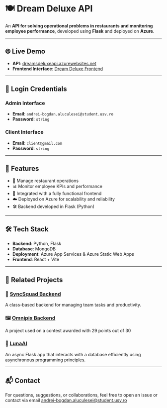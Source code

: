 # 🍽️ Dream Deluxe API

An **API for solving operational problems in restaurants and monitoring employee performance**, developed using **Flask** and deployed on **Azure**.

---

## 🌐 Live Demo

- **API**: [dreamsdeluxeapi.azurewebsites.net](https://dreamsdeluxeapi.azurewebsites.net)
- **Frontend Interface**: [Dream Deluxe Frontend](https://purple-hill-01506d110.6.azurestaticapps.net/login)

---

## 🔐 Login Credentials

### Admin Interface
- **Email**: `andrei-bogdan.aluculesei@student.usv.ro`  
- **Password**: `string`

### Client Interface
- **Email**: `client@gmail.com`  
- **Password**: `string`

---

## 📌 Features

- 🧾 Manage restaurant operations
- 📊 Monitor employee KPIs and performance
- 🔗 Integrated with a fully functional frontend
- ☁️ Deployed on Azure for scalability and reliability
- 🛠️ Backend developed in Flask (Python)

---

## 🛠 Tech Stack

- **Backend**: Python, Flask
- **Database**: MongoDB
- **Deployment**: Azure App Services & Azure Static Web Apps
- **Frontend**: React + Vite

---

## 📁 Related Projects

### 🧩 [SyncSquad Backend](https://github.com/FallenKing01/SyncSquadBackend)
A class-based backend for managing team tasks and productivity.

### 🖼️ [Omnipix Backend](https://github.com/FallenKing01/Omnipix-Backend)
A project used on a contest awarded with 29 points out of 30

### 🌙 [LunaAI](https://github.com/FallenKing01/lunaAI/blob/main/app.py)
An async Flask app that interacts with a database efficiently using asynchronous programming principles.

---

## 📬 Contact

For questions, suggestions, or collaborations, feel free to open an issue or contact via email andrei-bogdan.aluculesei@student.usv.ro
